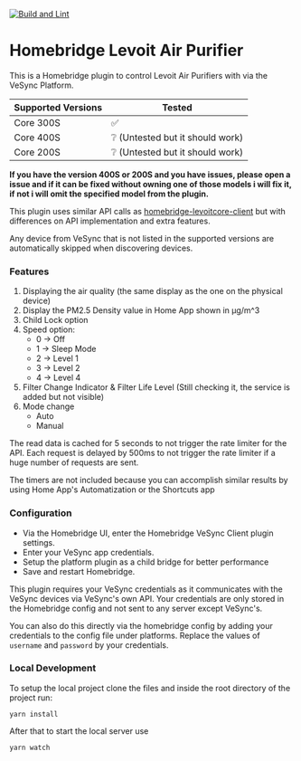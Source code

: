 [![Build and Lint](https://github.com/RaresAil/homebridge-levoit-air-purifier/actions/workflows/build.yml/badge.svg?branch=master)](https://github.com/RaresAil/homebridge-levoit-air-purifier/actions/workflows/build.yml)

# Homebridge Levoit Air Purifier

This is a Homebridge plugin to control Levoit Air Purifiers with via the VeSync Platform.

| Supported Versions | Tested                           |
| ------------------ | -------------------------------- |
| Core 300S          | ✅                               |
| Core 400S          | ❔ (Untested but it should work) |
| Core 200S          | ❔ (Untested but it should work) |

**If you have the version 400S or 200S and you have issues,
please open a issue and if it can be fixed without owning one
of those models i will fix it, if not i will omit the specified
model from the plugin.**

This plugin uses similar API calls as
[homebridge-levoitcore-client](https://github.com/tushardhadiwal/homebridge-levoitcore-client) but with differences on API implementation
and extra features.

Any device from VeSync that is not listed in the supported versions are automatically skipped when discovering devices.

### Features

1. Displaying the air quality (the same display as the one on the physical device)
2. Display the PM2.5 Density value in Home App shown in µg/m^3
3. Child Lock option
4. Speed option:
   - 0 -> Off
   - 1 -> Sleep Mode
   - 2 -> Level 1
   - 3 -> Level 2
   - 4 -> Level 4
5. Filter Change Indicator & Filter Life Level (Still checking it, the service is added but not visible)
6. Mode change
   - Auto
   - Manual

The read data is cached for 5 seconds to not trigger the rate limiter for the API.
Each request is delayed by 500ms to not trigger the rate limiter if a huge number of requests are sent.

The timers are not included because you can accomplish similar results by using Home App's Automatization or the Shortcuts app

### Configuration

- Via the Homebridge UI, enter the Homebridge VeSync Client plugin settings.
- Enter your VeSync app credentials.
- Setup the platform plugin as a child bridge for better performance
- Save and restart Homebridge.

This plugin requires your VeSync credentials as it communicates with the VeSync devices via VeSync's own API. Your credentials are only stored in the Homebridge config and not sent to any server except VeSync's.

You can also do this directly via the homebridge config by adding your credentials to the config file under platforms. Replace the values of `username` and `password` by your credentials.

### Local Development

To setup the local project clone the files and inside the root directory of the project run:

```
yarn install
```

After that to start the local server use

```
yarn watch
```
